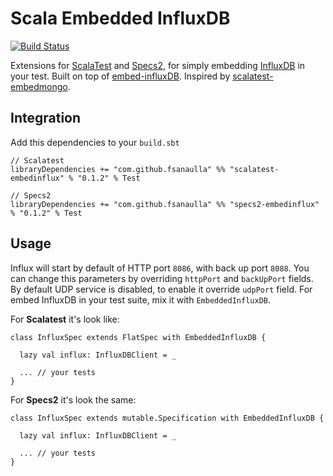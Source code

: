 # Scala Embedded InfluxDB
[![Build Status](https://travis-ci.org/fsanaulla/scala-embedinflux.svg?branch=master)](https://travis-ci.org/fsanaulla/scala-embedinflux)

Extensions for [ScalaTest](http://www.scalatest.org/) and [Specs2](https://etorreborre.github.io/specs2/), for simply embedding [InfluxDB](https://www.influxdata.com/time-series-platform/influxdb/) in your test.
Built on top of [embed-influxDB](https://github.com/APISENSE/embed-influxDB). 
Inspired by [scalatest-embedmongo](https://github.com/SimplyScala/scalatest-embedmongo).

## Integration
Add this dependencies to your `build.sbt`
```
// Scalatest
libraryDependencies += "com.github.fsanaulla" %% "scalatest-embedinflux" % "0.1.2" % Test

// Specs2
libraryDependencies += "com.github.fsanaulla" %% "specs2-embedinflux" % "0.1.2" % Test
```
## Usage
Influx will start by default of HTTP port `8086`, with back up port `8088`. 
You can change this parameters by overriding `httpPort` and `backUpPort` fields. By default UDP service is disabled, to enable it override `udpPort` field.
For embed InfluxDB in your test suite, mix it with `EmbeddedInfluxDB`.

For **Scalatest** it's look like:
```
class InfluxSpec extends FlatSpec with EmbeddedInfluxDB {

  lazy val influx: InfluxDBClient = _

  ... // your tests
}
```

For **Specs2** it's look the same:
```
class InfluxSpec extends mutable.Specification with EmbeddedInfluxDB {

  lazy val influx: InfluxDBClient = _
  
  ... // your tests
}
```
